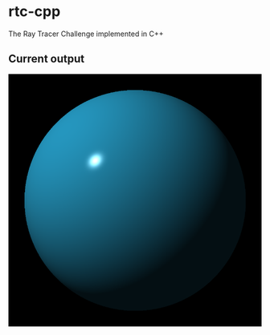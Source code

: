 # rtc-cpp
The Ray Tracer Challenge implemented in C++
## Current output
![currentOutput](./currentOutput.png)